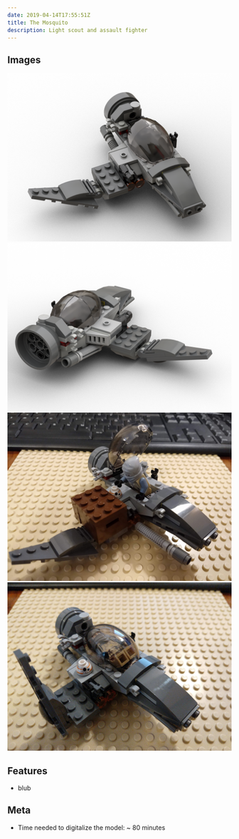 ```yaml
---
date: 2019-04-14T17:55:51Z
title: The Mosquito
description: Light scout and assault fighter
---
```


## Images

![](mosquito_front.png)
![](mosquito_back.png)
![](real_on_the_ground.jpg)
![](real_compact.jpg)

## Features

* blub

## Meta

* Time needed to digitalize the model: ~ 80 minutes
